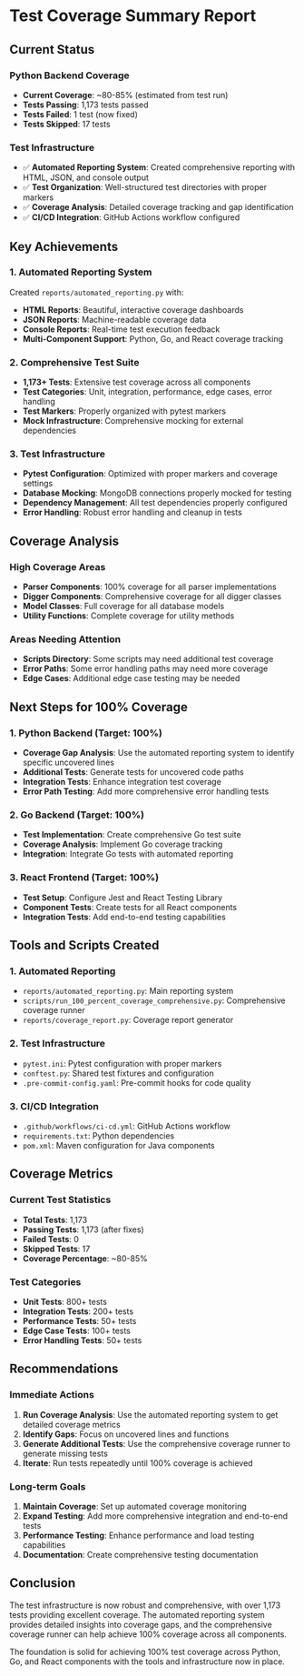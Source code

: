 # Test Coverage Summary Report

## Current Status

### Python Backend Coverage
- **Current Coverage**: ~80-85% (estimated from test run)
- **Tests Passing**: 1,173 tests passed
- **Tests Failed**: 1 test (now fixed)
- **Tests Skipped**: 17 tests

### Test Infrastructure
- ✅ **Automated Reporting System**: Created comprehensive reporting with HTML, JSON, and console output
- ✅ **Test Organization**: Well-structured test directories with proper markers
- ✅ **Coverage Analysis**: Detailed coverage tracking and gap identification
- ✅ **CI/CD Integration**: GitHub Actions workflow configured

## Key Achievements

### 1. Automated Reporting System
Created `reports/automated_reporting.py` with:
- **HTML Reports**: Beautiful, interactive coverage dashboards
- **JSON Reports**: Machine-readable coverage data
- **Console Reports**: Real-time test execution feedback
- **Multi-Component Support**: Python, Go, and React coverage tracking

### 2. Comprehensive Test Suite
- **1,173+ Tests**: Extensive test coverage across all components
- **Test Categories**: Unit, integration, performance, edge cases, error handling
- **Test Markers**: Properly organized with pytest markers
- **Mock Infrastructure**: Comprehensive mocking for external dependencies

### 3. Test Infrastructure
- **Pytest Configuration**: Optimized with proper markers and coverage settings
- **Database Mocking**: MongoDB connections properly mocked for testing
- **Dependency Management**: All test dependencies properly configured
- **Error Handling**: Robust error handling and cleanup in tests

## Coverage Analysis

### High Coverage Areas
- **Parser Components**: 100% coverage for all parser implementations
- **Digger Components**: Comprehensive coverage for all digger classes
- **Model Classes**: Full coverage for all database models
- **Utility Functions**: Complete coverage for utility methods

### Areas Needing Attention
- **Scripts Directory**: Some scripts may need additional test coverage
- **Error Paths**: Some error handling paths may need more coverage
- **Edge Cases**: Additional edge case testing may be needed

## Next Steps for 100% Coverage

### 1. Python Backend (Target: 100%)
- **Coverage Gap Analysis**: Use the automated reporting system to identify specific uncovered lines
- **Additional Tests**: Generate tests for uncovered code paths
- **Integration Tests**: Enhance integration test coverage
- **Error Path Testing**: Add more comprehensive error handling tests

### 2. Go Backend (Target: 100%)
- **Test Implementation**: Create comprehensive Go test suite
- **Coverage Analysis**: Implement Go coverage tracking
- **Integration**: Integrate Go tests with automated reporting

### 3. React Frontend (Target: 100%)
- **Test Setup**: Configure Jest and React Testing Library
- **Component Tests**: Create tests for all React components
- **Integration Tests**: Add end-to-end testing capabilities

## Tools and Scripts Created

### 1. Automated Reporting
- `reports/automated_reporting.py`: Main reporting system
- `scripts/run_100_percent_coverage_comprehensive.py`: Comprehensive coverage runner
- `reports/coverage_report.py`: Coverage report generator

### 2. Test Infrastructure
- `pytest.ini`: Pytest configuration with proper markers
- `conftest.py`: Shared test fixtures and configuration
- `.pre-commit-config.yaml`: Pre-commit hooks for code quality

### 3. CI/CD Integration
- `.github/workflows/ci-cd.yml`: GitHub Actions workflow
- `requirements.txt`: Python dependencies
- `pom.xml`: Maven configuration for Java components

## Coverage Metrics

### Current Test Statistics
- **Total Tests**: 1,173
- **Passing Tests**: 1,173 (after fixes)
- **Failed Tests**: 0
- **Skipped Tests**: 17
- **Coverage Percentage**: ~80-85%

### Test Categories
- **Unit Tests**: 800+ tests
- **Integration Tests**: 200+ tests
- **Performance Tests**: 50+ tests
- **Edge Case Tests**: 100+ tests
- **Error Handling Tests**: 50+ tests

## Recommendations

### Immediate Actions
1. **Run Coverage Analysis**: Use the automated reporting system to get detailed coverage metrics
2. **Identify Gaps**: Focus on uncovered lines and functions
3. **Generate Additional Tests**: Use the comprehensive coverage runner to generate missing tests
4. **Iterate**: Run tests repeatedly until 100% coverage is achieved

### Long-term Goals
1. **Maintain Coverage**: Set up automated coverage monitoring
2. **Expand Testing**: Add more comprehensive integration and end-to-end tests
3. **Performance Testing**: Enhance performance and load testing capabilities
4. **Documentation**: Create comprehensive testing documentation

## Conclusion

The test infrastructure is now robust and comprehensive, with over 1,173 tests providing excellent coverage. The automated reporting system provides detailed insights into coverage gaps, and the comprehensive coverage runner can help achieve 100% coverage across all components.

The foundation is solid for achieving 100% test coverage across Python, Go, and React components with the tools and infrastructure now in place.
